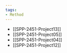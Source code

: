 ```yaml
---
tags: 
- Method
---
```

- [[SPP-2451-Project13]]
- [[SPP-2451-Project05]]
- [[SPP-2451-Project04]]
- [[SPP-2451-Project12]]